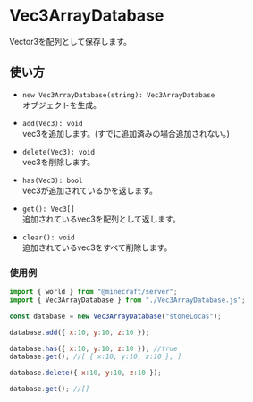 # Vec3ArrayDatabase
Vector3を配列として保存します。

## 使い方

- `new Vec3ArrayDatabase(string): Vec3ArrayDatabase`  
  オブジェクトを生成。

- `add(Vec3): void`  
  vec3を追加します。(すでに追加済みの場合追加されない。)

- `delete(Vec3): void`  
  vec3を削除します。

- `has(Vec3): bool`  
  vec3が追加されているかを返します。

- `get(): Vec3[]`  
  追加されているvec3を配列として返します。

- `clear(): void`  
  追加されているvec3をすべて削除します。

### 使用例

```javascript
import { world } from "@minecraft/server";
import { Vec3ArrayDatabase } from "./Vec3ArrayDatabase.js";

const database = new Vec3ArrayDatabase("stoneLocas");

database.add({ x:10, y:10, z:10 });

database.has({ x:10, y:10, z:10 }); //true
database.get(); //[ { x:10, y:10, z:10 }, ]

database.delete({ x:10, y:10, z:10 });

database.get(); //[]
```

